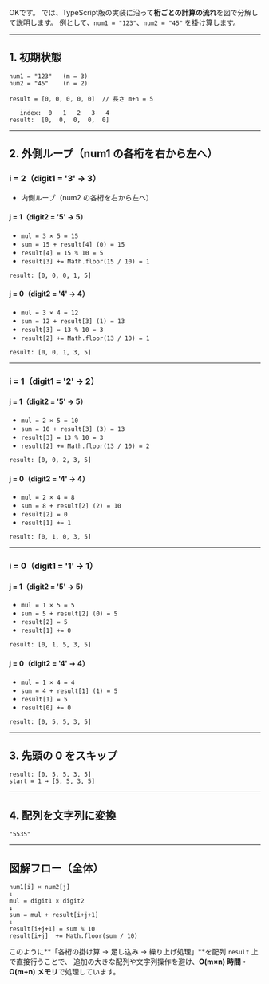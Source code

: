 OKです。
では、TypeScript版の実装に沿って**桁ごとの計算の流れ**を図で分解して説明します。
例として、`num1 = "123"`、`num2 = "45"` を掛け算します。

---

## 1. 初期状態

```text
num1 = "123"   (m = 3)
num2 = "45"    (n = 2)

result = [0, 0, 0, 0, 0]  // 長さ m+n = 5
```

```
   index:  0   1   2   3   4
result:  [0,  0,  0,  0,  0]
```

---

## 2. 外側ループ（num1 の各桁を右から左へ）

### i = 2（digit1 = '3' → 3）

* 内側ループ（num2 の各桁を右から左へ）

#### j = 1（digit2 = '5' → 5）

* `mul = 3 × 5 = 15`
* `sum = 15 + result[4] (0) = 15`
* `result[4] = 15 % 10 = 5`
* `result[3] += Math.floor(15 / 10) = 1`

```
result: [0, 0, 0, 1, 5]
```

#### j = 0（digit2 = '4' → 4）

* `mul = 3 × 4 = 12`
* `sum = 12 + result[3] (1) = 13`
* `result[3] = 13 % 10 = 3`
* `result[2] += Math.floor(13 / 10) = 1`

```
result: [0, 0, 1, 3, 5]
```

---

### i = 1（digit1 = '2' → 2）

#### j = 1（digit2 = '5' → 5）

* `mul = 2 × 5 = 10`
* `sum = 10 + result[3] (3) = 13`
* `result[3] = 13 % 10 = 3`
* `result[2] += Math.floor(13 / 10) = 2`

```
result: [0, 0, 2, 3, 5]
```

#### j = 0（digit2 = '4' → 4）

* `mul = 2 × 4 = 8`
* `sum = 8 + result[2] (2) = 10`
* `result[2] = 0`
* `result[1] += 1`

```
result: [0, 1, 0, 3, 5]
```

---

### i = 0（digit1 = '1' → 1）

#### j = 1（digit2 = '5' → 5）

* `mul = 1 × 5 = 5`
* `sum = 5 + result[2] (0) = 5`
* `result[2] = 5`
* `result[1] += 0`

```
result: [0, 1, 5, 3, 5]
```

#### j = 0（digit2 = '4' → 4）

* `mul = 1 × 4 = 4`
* `sum = 4 + result[1] (1) = 5`
* `result[1] = 5`
* `result[0] += 0`

```
result: [0, 5, 5, 3, 5]
```

---

## 3. 先頭の 0 をスキップ

```
result: [0, 5, 5, 3, 5]
start = 1 → [5, 5, 3, 5]
```

---

## 4. 配列を文字列に変換

```
"5535"
```

---

## 図解フロー（全体）

```
num1[i] × num2[j]
↓
mul = digit1 × digit2
↓
sum = mul + result[i+j+1]
↓
result[i+j+1] = sum % 10
result[i+j]  += Math.floor(sum / 10)
```

このように\*\*「各桁の掛け算 → 足し込み → 繰り上げ処理」\*\*を配列 `result` 上で直接行うことで、
追加の大きな配列や文字列操作を避け、**O(m×n) 時間・O(m+n) メモリ**で処理しています。
